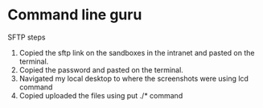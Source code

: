 # Command line guru

SFTP steps

1. Copied the sftp link on the sandboxes in the intranet and pasted on the terminal.
2. Copied the password and pasted on the terminal.
3. Navigated my local desktop to where the screenshots were using lcd command
4. Copied uploaded the files using put ./* command